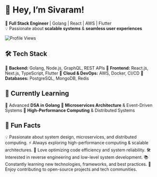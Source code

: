 # 👋 Hey, I’m Sivaram!  

🚀 **Full Stack Engineer** | Golang | React | AWS | Flutter  
💡 Passionate about **scalable systems** & **seamless user experiences**  

![Profile Views](https://komarev.com/ghpvc/?username=your-github-username&color=blue)

## 🛠 Tech Stack

🔹 **Backend:** Golang, Node.js, GraphQL, REST APIs
🔹 **Frontend:** React.js, Next.js, TypeScript, Flutter
🔹 **Cloud & DevOps:** AWS, Docker, CI/CD
🔹 **Databases:** PostgreSQL, MongoDB, Redis

## 🌱 Currently Learning

🔸 Advanced **DSA in Golang**
🔸 **Microservices Architecture** & Event-Driven Systems
🔸 **High-Performance Computing** & Distributed Systems

## 📜 Fun Facts

💡 Passionate about system design, microservices, and distributed computing.
⚡ Always exploring high-performance computing & scalable architectures.
🚀 Love optimizing code efficiency and system reliability.
🛠 Interested in reverse engineering and low-level system development.
📚 Constantly learning new technologies, frameworks, and best practices.
🎯 Enjoy contributing to open-source projects and tech communities.

